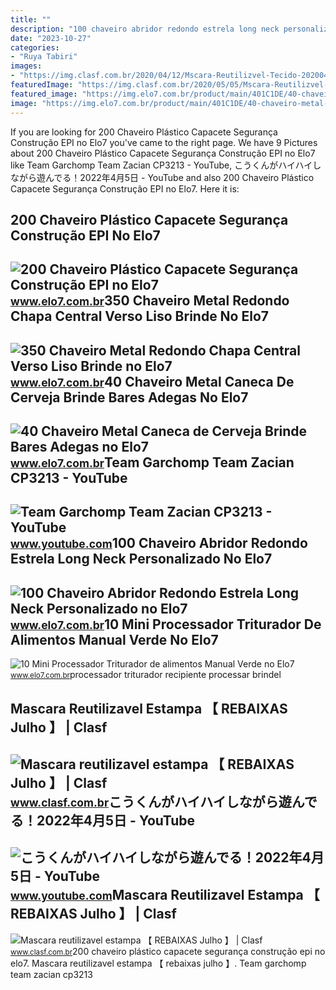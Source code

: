 ```yaml
---
title: ""
description: "100 chaveiro abridor redondo estrela long neck personalizado no elo7"
date: "2023-10-27"
categories:
- "Ruya Tabiri"
images:
- "https://img.clasf.com.br/2020/04/12/Mscara-Reutilizvel-Tecido-20200412141826.0609050015.jpg"
featuredImage: "https://img.clasf.com.br/2020/05/05/Mscara-Reutilizvel-Tecido-20200505170227.5991490015.jpg"
featured_image: "https://img.elo7.com.br/product/main/401C1DE/40-chaveiro-metal-caneca-de-cerveja-brinde-bares-adegas-evento-de-cerveja.jpg"
image: "https://img.elo7.com.br/product/main/401C1DE/40-chaveiro-metal-caneca-de-cerveja-brinde-bares-adegas-evento-de-cerveja.jpg"
---
```


If you are looking for 200 Chaveiro Plástico Capacete Segurança Construção EPI no Elo7 you've came to the right page. We have 9 Pictures about 200 Chaveiro Plástico Capacete Segurança Construção EPI no Elo7 like Team Garchomp Team Zacian CP3213 - YouTube, こうくんがハイハイしながら遊んでる！2022年4月5日 - YouTube and also 200 Chaveiro Plástico Capacete Segurança Construção EPI no Elo7. Here it is:

200 Chaveiro Plástico Capacete Segurança Construção EPI No Elo7
---------------------------------------------------------------

 ![200 Chaveiro Plástico Capacete Segurança Construção EPI no Elo7](https://img.elo7.com.br/product/zoom/4030CB8/200-chaveiro-plastico-capacete-seguranca-construcao-epi-lembrancinhas.jpg) <small>www.elo7.com.br</small>350 Chaveiro Metal Redondo Chapa Central Verso Liso Brinde No Elo7
------------------------------------------------------------------

 ![350 Chaveiro Metal Redondo Chapa Central Verso Liso Brinde no Elo7](https://img.elo7.com.br/product/zoom/4031564/350-chaveiro-metal-redondo-chapa-central-verso-liso-brinde-brindes.jpg) <small>www.elo7.com.br</small>40 Chaveiro Metal Caneca De Cerveja Brinde Bares Adegas No Elo7
---------------------------------------------------------------

 ![40 Chaveiro Metal Caneca de Cerveja Brinde Bares Adegas no Elo7](https://img.elo7.com.br/product/main/401C1DE/40-chaveiro-metal-caneca-de-cerveja-brinde-bares-adegas-evento-de-cerveja.jpg) <small>www.elo7.com.br</small>Team Garchomp Team Zacian CP3213 - YouTube
------------------------------------------

 ![Team Garchomp Team Zacian CP3213 - YouTube](https://i.ytimg.com/vi/HYLCwcE-Dgc/maxres2.jpg?sqp=-oaymwEoCIAKENAF8quKqQMcGADwAQH4AYwCgALgA4oCDAgAEAEYRSBHKGUwDw==&rs=AOn4CLC_ulBvmvqa2cf2uT56Qfk3FCYaDA) <small>www.youtube.com</small>100 Chaveiro Abridor Redondo Estrela Long Neck Personalizado No Elo7
--------------------------------------------------------------------

 ![100 Chaveiro Abridor Redondo Estrela Long Neck Personalizado no Elo7](https://img.elo7.com.br/product/zoom/400B548/100-chaveiro-abridor-redondo-estrela-long-neck-personalizado-chaveiros.jpg) <small>www.elo7.com.br</small>10 Mini Processador Triturador De Alimentos Manual Verde No Elo7
----------------------------------------------------------------

 ![10 Mini Processador Triturador de alimentos Manual Verde no Elo7](https://img.elo7.com.br/product/main/3091196/10-mini-processador-triturador-de-alimentos-manual-verde-recipiente-para-processar-alimentos.jpg) <small>www.elo7.com.br</small>processador triturador recipiente processar brindel

Mascara Reutilizavel Estampa 【 REBAIXAS Julho 】 | Clasf
-------------------------------------------------------

 ![Mascara reutilizavel estampa 【 REBAIXAS Julho 】 | Clasf](https://img.clasf.com.br/2020/05/05/Mscara-Reutilizvel-Tecido-20200505170227.5991490015.jpg) <small>www.clasf.com.br</small>こうくんがハイハイしながら遊んでる！2022年4月5日 - YouTube
-------------------------------------

 ![こうくんがハイハイしながら遊んでる！2022年4月5日 - YouTube](https://i.ytimg.com/vi/H2fAEMesIjo/maxresdefault.jpg?sqp=-oaymwEmCIAKENAF8quKqQMa8AEB-AH-CYAC0AWKAgwIABABGGUgXyhTMA8=&rs=AOn4CLCJYSghky0o-ilndxvg6fCYAda1ug) <small>www.youtube.com</small>Mascara Reutilizavel Estampa 【 REBAIXAS Julho 】 | Clasf
-------------------------------------------------------

 ![Mascara reutilizavel estampa 【 REBAIXAS Julho 】 | Clasf](https://img.clasf.com.br/2020/04/12/Mscara-Reutilizvel-Tecido-20200412141826.0609050015.jpg) <small>www.clasf.com.br</small>200 chaveiro plástico capacete segurança construção epi no elo7. Mascara reutilizavel estampa 【 rebaixas julho 】. Team garchomp team zacian cp3213

